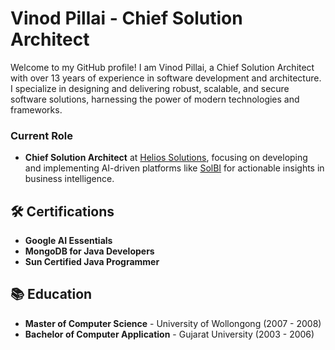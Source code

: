 # Vinod Pillai - Chief Solution Architect

Welcome to my GitHub profile! I am Vinod Pillai, a Chief Solution Architect with over 13 years of experience in software development and architecture. I specialize in designing and delivering robust, scalable, and secure software solutions, harnessing the power of modern technologies and frameworks.

### Current Role
- **Chief Solution Architect** at [Helios Solutions](https://www.heliossolutions.in/), focusing on developing and implementing AI-driven platforms like [SolBI](https://solbi.ai/) for actionable insights in business intelligence.

## 🛠 Certifications

- **Google AI Essentials**
- **MongoDB for Java Developers**
- **Sun Certified Java Programmer**

## 📚 Education

- **Master of Computer Science** - University of Wollongong (2007 - 2008)
- **Bachelor of Computer Application** - Gujarat University (2003 - 2006)
